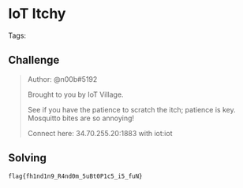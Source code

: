 # IoT Itchy

Tags:

## Challenge

>Author: @n00b#5192
>
>Brought to you by IoT Village.
>
>See if you have the patience to scratch the itch; patience is key. Mosquitto bites are so annoying!
>
>Connect here: 34.70.255.20:1883 with iot:iot



## Solving


`flag{fh1nd1n9_R4nd0m_5uBt0P1c5_i5_fuN}`
